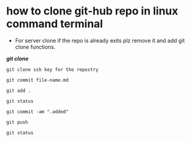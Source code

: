 # how to clone git-hub repo in linux command terminal

* For server clone if the repo is already exits plz remove it and add git clone functions.

_**git clone**_

```git
git clone ssh key for the repostry
```

```
git commit file-name.md
```

```git
git add .
```

```git
git status
```

```git
git commit -am ".added"
```

```git
git push
```

```git
git status
```

